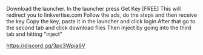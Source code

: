 Download the launcher.
In the launcher press Get Key [FREE]
This will redirect you to linkvertise.com
Follow the ads, do the steps and then receive the key
Copy the key, paste it in the launcher and click login
After that go to the second tab and click download files
Then inject by going into the third tab and hitting "inject"

https://discord.gg/3pc3Wpja6V

